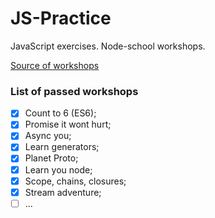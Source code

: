# JS-Practice

JavaScript exercises. Node-school workshops.

[Source of workshops](https://nodeschool.io)


### List of passed workshops

- [x] Count to 6 (ES6);
- [x] Promise it wont hurt;
- [x] Async you;
- [x] Learn generators;
- [x] Planet Proto;
- [x] Learn you node;
- [x] Scope, chains, closures;
- [x] Stream adventure;
- [ ] ...
